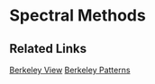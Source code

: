 # Spectral Methods

## Related Links

[Berkeley View](http://view.eecs.berkeley.edu/wiki/Spectral_Methods)
[Berkeley Patterns](http://parlab.eecs.berkeley.edu/wiki/patterns/spectral_methods)
